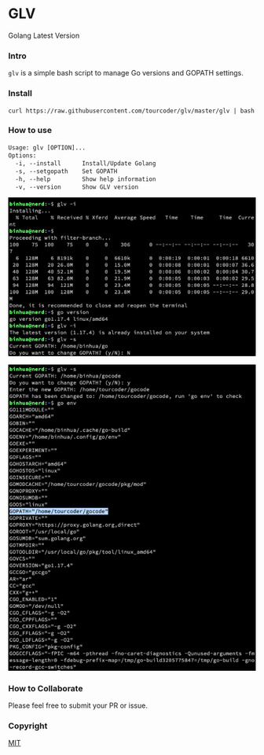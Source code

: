 # GLV

Golang Latest Version

### Intro

`glv` is a simple bash script to manage Go versions and GOPATH settings.

### Install

```
curl https://raw.githubusercontent.com/tourcoder/glv/master/glv | bash
```

### How to use

```
Usage: glv [OPTION]...
Options:
  -i, --install      Install/Update Golang
  -s, --setgopath    Set GOPATH
  -h, --help         Show help information
  -v, --version      Show GLV version
```

![](how-to-install-go.png)

![](how-to-set-gopath.png)

### How to Collaborate

Please feel free to submit your PR or issue.

### Copyright

[MIT](LICENSE)

